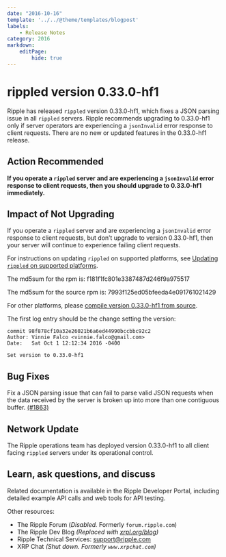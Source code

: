 ```yaml
---
date: "2016-10-16"
template: '../../@theme/templates/blogpost'
labels:
    - Release Notes
category: 2016
markdown:
    editPage:
        hide: true
---
```

# rippled version 0.33.0-hf1

Ripple has released `rippled` version 0.33.0-hf1, which fixes a JSON parsing issue in all `rippled` servers. Ripple recommends upgrading to 0.33.0-hf1 only if server operators are experiencing a `jsonInvalid` error response to client requests. There are no new or updated features in the 0.33.0-hf1 release.

## Action Recommended

**If you operate a `rippled` server and are experiencing a `jsonInvalid` error response to client requests, then you should upgrade to 0.33.0-hf1 immediately.**

## Impact of Not Upgrading

If you operate a `rippled` server and are experiencing a `jsonInvalid` error response to client requests, but don’t upgrade to version 0.33.0-hf1, then your server will continue to experience failing client requests.

For instructions on updating `rippled` on supported platforms, see [Updating `rippled` on supported platforms](/docs/infrastructure/installation/update-rippled-automatically-on-linux).

The md5sum for the rpm is: f181f1fc801e3387487d246f9a975517

The md5sum for the source rpm is: 7993f125ed05bfeeda4e091761021429

For other platforms, please [compile version 0.33.0-hf1 from source](https://github.com/XRPLF/rippled/blob/0.33.0-hf1/Builds).

The first log entry should be the change setting the version:

```text
commit 98f878cf10a32e26021b6a6ed44990bccbbc92c2
Author: Vinnie Falco <vinnie.falco@gmail.com>
Date:   Sat Oct 1 12:12:34 2016 -0400

Set version to 0.33.0-hf1
```

## Bug Fixes

Fix a JSON parsing issue that can fail to parse valid JSON requests when the data received by the server is broken up into more than one contiguous buffer. [(#1863)](https://github.com/ripple/rippled/commit/69b47890e69cea46c403e6354742c3653f125c6f)

## Network Update
The Ripple operations team has deployed version 0.33.0-hf1 to all client facing `rippled` servers under its operational control.

## Learn, ask questions, and discuss
Related documentation is available in the Ripple Developer Portal, including detailed example API calls and web tools for API testing.

Other resources:

* The Ripple Forum (_Disabled._ Formerly `forum.ripple.com`)
* The Ripple Dev Blog _(Replaced with [xrpl.org/blog](https://xrpl.org/blog/))_
* Ripple Technical Services: support@ripple.com
* XRP Chat _(Shut down. Formerly `www.xrpchat.com`)_
